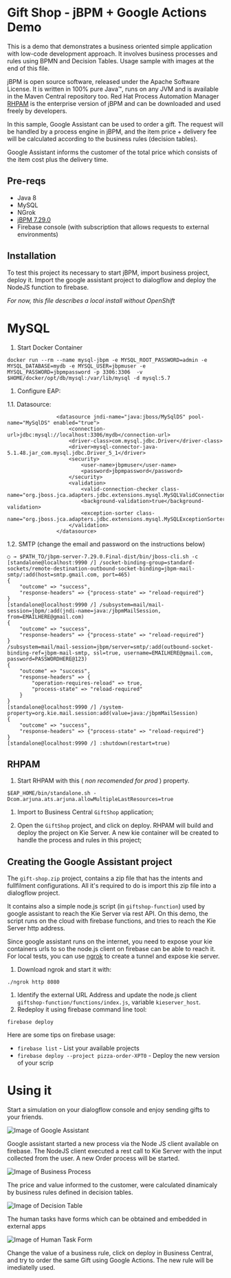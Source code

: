 Gift Shop - jBPM + Google Actions Demo
=============================

This is a demo that demonstrates a business oriented simple application with low-code development approach. It involves business processes and rules using BPMN and Decision Tables. Usage sample with images at the end of this file.

jBPM is open source software, released under the Apache Software License. It is written in 100% pure Java™, runs on any JVM and is available in the Maven Central repository too.  Red Hat Process Automation Manager [RHPAM](https://developers.redhat.com/products/rhpam/download) is the enterprise version of jBPM and can be downloaded and used freely by developers. 

In this sample, Google Assistant can be used to order a gift. The request will be handled by a process engine in jBPM, and the item price + delivery fee will be calculated according to the business rules (decision tables). 

Google Assistant informs the customer of the total price which consists of the item cost plus the delivery time. 

## Pre-reqs
- Java 8
- MySQL
- NGrok
- [jBPM  7.29.0](http://jbpm.org)
- Firebase console (with subscription that allows requests to external environments)

## Installation

To test this project its necessary to start jBPM, import business project, deploy it.  Import the google assistant project to dialogflow and deploy the NodeJS function to firebase. 

*For now, this file describes a local install without OpenShift*

# MySQL

1. Start Docker Container

~~~
docker run --rm --name mysql-jbpm -e MYSQL_ROOT_PASSWORD=admin -e MYSQL_DATABASE=mydb -e MYSQL_USER=jbpmuser -e MYSQL_PASSWORD=jbpmpassword -p 3306:3306  -v $HOME/docker/opt/db/mysql:/var/lib/mysql -d mysql:5.7
~~~

1. Configure EAP:

1.1. Datasource:

~~~
                <datasource jndi-name="java:jboss/MySqlDS" pool-name="MySqlDS" enabled="true">
                    <connection-url>jdbc:mysql://localhost:3306/mydb</connection-url>
                    <driver-class>com.mysql.jdbc.Driver</driver-class>
                    <driver>mysql-connector-java-5.1.48.jar_com.mysql.jdbc.Driver_5_1</driver>
                    <security>
                        <user-name>jbpmuser</user-name>
                        <password>jbpmpassword</password>
                    </security>
                    <validation>
                        <valid-connection-checker class-name="org.jboss.jca.adapters.jdbc.extensions.mysql.MySQLValidConnectionChecker"/>
                        <background-validation>true</background-validation>
                        <exception-sorter class-name="org.jboss.jca.adapters.jdbc.extensions.mysql.MySQLExceptionSorter"/>
                    </validation>
                </datasource>
~~~

1.2. SMTP (change the email and password on the instructions below)

~~~
○ → $PATH_TO/jbpm-server-7.29.0.Final-dist/bin/jboss-cli.sh -c
[standalone@localhost:9990 /] /socket-binding-group=standard-sockets/remote-destination-outbound-socket-binding=jbpm-mail-smtp/:add(host=smtp.gmail.com, port=465)
{
    "outcome" => "success",
    "response-headers" => {"process-state" => "reload-required"}
}
[standalone@localhost:9990 /] /subsystem=mail/mail-session=jbpm/:add(jndi-name=java:/jbpmMailSession, from=EMAILHERE@gmail.com)
{
    "outcome" => "success",
    "response-headers" => {"process-state" => "reload-required"}
}
/subsystem=mail/mail-session=jbpm/server=smtp/:add(outbound-socket-binding-ref=jbpm-mail-smtp, ssl=true, username=EMAILHERE@gmail.com, password=PASSWORDHERE@123)
{
    "outcome" => "success",
    "response-headers" => {
        "operation-requires-reload" => true,
        "process-state" => "reload-required"
    }
}
[standalone@localhost:9990 /] /system-property=org.kie.mail.session:add(value=java:/jbpmMailSession)
{
    "outcome" => "success",
    "response-headers" => {"process-state" => "reload-required"}
}
[standalone@localhost:9990 /] :shutdown(restart=true)

~~~

## RHPAM 

1. Start RHPAM with this ( _non recomended for prod_ ) property.

~~~
$EAP_HOME/bin/standalone.sh -Dcom.arjuna.ats.arjuna.allowMultipleLastResources=true
~~~

1. Import to Business Central `GiftShop` application; 

1. Open the `GiftShop` project, and click on deploy. RHPAM will build and deploy the project on Kie Server. A new kie container will be created to handle the process and rules in this project;

## Creating the Google Assistant project

The `gift-shop.zip` project, contains a zip file that has the intents and fullfilment configurations. All it's required to do is import this zip file into a dialogflow project.

It contains also a simple node.js script (in `giftshop-function`) used by google assistant to reach the Kie Server via rest API. On this demo, the script runs on the cloud with firebase functions, and tries to reach the Kie Server http address. 

Since google assistant runs on the internet, you need to expose your kie containers urls to so the node.js client on firebase can be able to reach it. For local tests, you can use [ngrok](https://ngrok.com/) to create a tunnel and expose kie server. 

1. Download ngrok and start it with:

~~~
./ngrok http 8080
~~~ 

1. Identify the external URL Address and update the node.js client `giftshop-function/functions/index.js`, variable `kieserver_host`.
1. Redeploy it using firebase command line tool:

~~~
firebase deploy
~~~

Here are some tips on firebase usage:

- `firebase list` - List your available projects
- `firebase deploy --project pizza-order-XPT0` - Deploy the new version of your scrip

# Using it

Start a simulation on your dialogflow console and enjoy sending gifts to your friends. 

![Image of Google Assistant](https://github.com/kmacedovarela/giftshop-demo/blob/master/images/google-actions.png)

Google assistant started a new process via the Node JS client available on firebase. The NodeJS client executed a rest call to Kie Server with the input collected from the user. A new Order process will be started.

![Image of Business Process](https://github.com/kmacedovarela/giftshop-demo/blob/master/images/business-process.png)

The price and value informed to the customer, were calculated dinamicaly by business rules defined in decision tables.

![Image of Decision Table](https://github.com/kmacedovarela/giftshop-demo/blob/master/images/decision-table.png)

The human tasks have forms which can be obtained and embedded in external apps

![Image of Human Task Form](https://github.com/kmacedovarela/giftshop-demo/blob/master/images/task-form.png)

Change the value of a business rule, click on deploy in Business Central, and try to order the same Gift using Google Actions. The new rule will be imediatelly used. 

